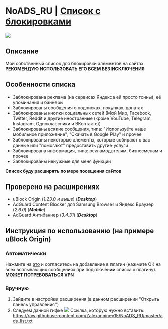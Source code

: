 # NoADS_RU | [Список с блокировками](https://raw.githubusercontent.com/Zalexanninev15/NoADS_RU/master/ads_list.txt)
![](https://i.imgur.com/9yk8yUq.jpg)
## Описание
Мой собственный список для блокировки элементов на сайтах. **РЕКОМЕНДУЮ ИСПОЛЬЗОВАТЬ ЕГО ВСЕМ БЕЗ ИСКЛЮЧЕНИЯ**
## Особенности списка
* Заблокирована реклама (на сервисах Яндекса ей просто тонны), её упоминания и баннеры
* Заблокированы сообщения о подписках, покупках, донатах
* Заблокированы кнопки социальных сетей (Мой Мир, Facebook, Twitter, Reddit и другие иностранные (кроме YouTube, Telegram, Instagram, Одноклассники и ВКонтакте))
* Заблокированы всякие сообщения, типа: "Используёте наше мобильное приложение", "Скачать в Google Play" и прочее
* Заблокированы некоторые элементы, которые собирают о вас данные или "помогают" предоставить другие услуги
* Заблокирована информация, типа: рекламодателям, бизнесменам и прочее
* Заблокированы ненужные для меня функции

**Список буду расширять по мере посещения сайтов**
## Проверено на расширениях
* uBlock Origin (*1.23.0 и выше*) (***Desktop***)
* AdGuard Content Blocker для Samsung Browser и Яндекс Браузер (*2.6.0*) (***Mobile***)
* AdGuard Антибаннер (*3.4.31*) (***Desktop***)

## Инструкция по использованию (на примере uBlock Origin)
### Автоматически
Нажмите на [это](https://subscribe.adblockplus.org/?location=https://github.com/Zalexanninev15/NoADS_RU/raw/master/ads_list.txt&title=NoADS_RU) и согласитесь на добавление в плагин (нажмите ОК на всех всплывающих сообщениях при подключении списка к плагину). **МОЖЕТ ПОТРЕБОВАТЬСЯ VPN**
### Вручную
1. Зайдите в настройки расширения (в данном расширении "Открыть панель управления")
2. Следуем данной гифке
![](https://github.com/Zalexanninev15/NoADS_RU/blob/master/uBlockOrigin-how.gif)
Ссылка, которую нужно вставить: https://raw.githubusercontent.com/Zalexanninev15/NoADS_RU/master/ads_list.txt

